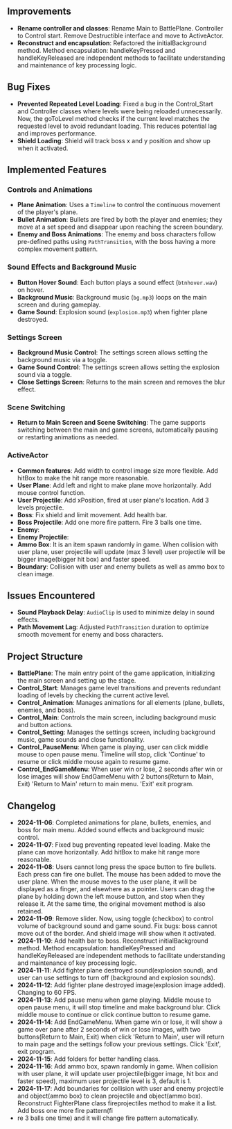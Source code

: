 ## Improvements
- **Rename controller and classes**: Rename Main to BattlePlane. Controller to Control start. 
Remove Destructible interface and move to ActiveActor.
- **Reconstruct and encapsulation**: Refactored the initialBackground method. Method encapsulation:
handleKeyPressed and handleKeyReleased are independent methods to facilitate understanding and maintenance of key processing logic.

## Bug Fixes
- **Prevented Repeated Level Loading**: Fixed a bug in the Control_Start 
and Controller classes where levels were being reloaded unnecessarily.
Now, the goToLevel method checks if the current level matches the requested level to
avoid redundant loading. This reduces potential lag and improves performance.
- **Shield Loading**: Shield will track boss x and y position and show up when it activated.

## Implemented Features

### Controls and Animations

- **Plane Animation**: Uses a `Timeline` to control the continuous movement of the player's plane.
- **Bullet Animation**: Bullets are fired by both the player and enemies; 
they move at a set speed and disappear upon reaching the screen boundary.
- **Enemy and Boss Animations**: The enemy and boss characters follow pre-defined paths using `PathTransition`, 
with the boss having a more complex movement pattern.

### Sound Effects and Background Music

- **Button Hover Sound**: Each button plays a sound effect (`btnhover.wav`) on hover.
- **Background Music**: Background music (`bg.mp3`) loops on the main screen and during gameplay.
- **Game Sound**: Explosion sound (`explosion.mp3`) when fighter plane destroyed.

### Settings Screen

- **Background Music Control**: The settings screen allows setting the background music via a toggle.
- **Game Sound Control**: The settings screen allows setting the explosion sound via a toggle.
- **Close Settings Screen**: Returns to the main screen and removes the blur effect.

### Scene Switching

- **Return to Main Screen and Scene Switching**: The game supports switching between the main and game screens, 
automatically pausing or restarting animations as needed.

### ActiveActor

- **Common features**: Add width to control image size more flexible. Add hitBox to make the hit range more reasonable.
- **User Plane**: Add left and right to make plane move horizontally. Add mouse control function.
- **User Projectile**: Add xPosition, fired at user plane's location. Add 3 levels projectile.
- **Boss**: Fix shield and limit movement. Add health bar.
- **Boss Projectile**: Add one more fire pattern. Fire 3 balls one time.
- **Enemy**:
- **Enemy Projectile**:
- **Ammo Box**: It is an item spawn randomly in game. When collision with user plane, user projectile will update (max 3 level)
user projectile will be bigger image(bigger hit box) and faster speed.
- **Boundary**: Collision with user and enemy bullets as well as ammo box to clean image.

## Issues Encountered

- **Sound Playback Delay**: `AudioClip` is used to minimize delay in sound effects.
- **Path Movement Lag**: Adjusted `PathTransition` duration to optimize smooth movement for enemy and boss characters.

## Project Structure

- **BattlePlane**: The main entry point of the game application, initializing the main screen and setting up the stage.
- **Control_Start**: Manages game level transitions and prevents redundant loading of levels by checking the current active level.
- **Control_Animation**: Manages animations for all elements (plane, bullets, enemies, and boss).
- **Control_Main**: Controls the main screen, including background music and button actions.
- **Control_Setting**: Manages the settings screen, including background music, game sounds and close functionality.
- **Control_PauseMenu**: When game is playing, user can click middle mouse to open pause menu. Timeline will stop, 
click 'Continue' to resume or click middle mouse again to resume game.
- **Control_EndGameMenu**: When user win or lose, 2 seconds after win or lose images will show EndGameMenu with 2 buttons(Return to Main, Exit)
'Return to Main' return to main menu. 'Exit' exit program.

## Changelog

- **2024-11-06**: Completed animations for plane, bullets, enemies, and boss for main menu. Added sound effects and background music control.
- **2024-11-07**: Fixed bug preventing repeated level loading. Make the plane can move horizontally. 
Add hitBox to make hit range more reasonable.
- **2024-11-08**: Users cannot long press the space button to fire bullets. Each press can fire one bullet. 
The mouse has been added to move the user plane. When the mouse moves to the user plane, 
it will be displayed as a finger, and elsewhere as a pointer. 
Users can drag the plane by holding down the left mouse button, and stop when they release it. 
At the same time, the original movement method is also retained.
- **2024-11-09**: Remove slider. Now, using toggle (checkbox) to control volume of background sound and game sound. Fix bugs:
boss cannot move out of the border. And shield image will show when it activated.
- **2024-11-10**: Add health bar to boss. Reconstruct initialBackground method. Method encapsulation:
handleKeyPressed and handleKeyReleased are independent methods to facilitate understanding and maintenance of key processing logic.
- **2024-11-11**: Add fighter plane destroyed sound(explosion sound), and user can use settings to turn off (background and explosion sounds).
- **2024-11-12**: Add fighter plane destroyed image(explosion image added). Changing to 60 FPS.
- **2024-11-13**: Add pause menu when game playing. Middle mouse to open pause menu, it will stop timeline and make background blur.
Click middle mouse to continue or click continue button to resume game.
- **2024-11-14**: Add EndGameMenu. When game win or lose, it will show a game over pane after 2 seconds of win or lose images, with two buttons(Return to Main, Exit)
when click 'Return to Main', user will return to main page and the settings follow your previous settings. Click 'Exit', exit program.
- **2024-11-15**: Add folders for better handling class.
- **2024-11-16**: Add ammo box, spawn randomly in game. When collision with user plane, it will update user projectile(bigger image, hit box and faster speed), 
maximum user projectile level is 3, default is 1.
- **2024-11-17**: Add boundaries for collision with user and enemy projectile and object(ammo box) to clean projectile and object(ammo box).
Reconstruct FighterPlane class fireprojectiles method to make it a list. Add boss one more fire pattern(fi
- re 3 balls one time) and it will change fire pattern automatically.
